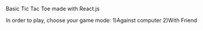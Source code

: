 Basic Tic Tac Toe made with React.js

In order to play, choose your game mode:
1)Against computer
2)With Friend

